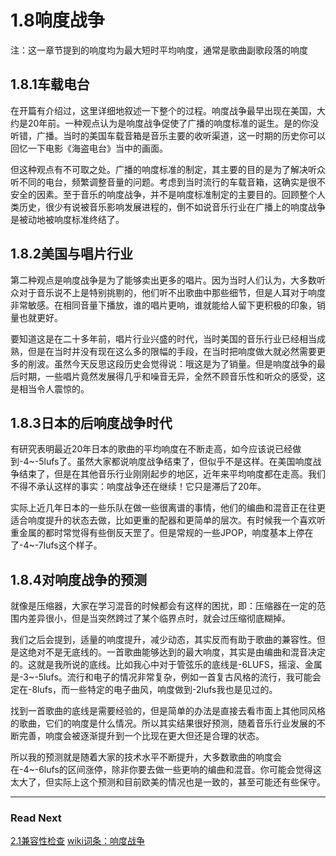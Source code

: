 1.8响度战争
=======

注：这一章节提到的响度均为最大短时平均响度，通常是歌曲副歌段落的响度

## 1.8.1车载电台

在开篇有介绍过，这里详细地叙述一下整个的过程。响度战争最早出现在美国，大约是20年前。一种观点认为是响度战争促使了广播的响度标准的诞生。是的你没听错，广播。当时的美国车载音箱是音乐主要的收听渠道，这一时期的历史你可以回忆一下电影《海盗电台》当中的画面。

但这种观点有不可取之处。广播的响度标准的制定，其主要的目的是为了解决听众听不同的电台，频繁调整音量的问题。考虑到当时流行的车载音箱，这确实是很不安全的因素。至于音乐的响度战争，并不是响度标准制定的主要目的。回顾整个人类历史，很少有说被音乐影响发展进程的，倒不如说音乐行业在广播上的响度战争是被动地被响度标准终结了。

## 1.8.2美国与唱片行业

第二种观点是响度战争是为了能够卖出更多的唱片。因为当时人们认为，大多数听众对于音乐说不上是特别挑剔的，他们听不出歌曲中那些细节，但是人耳对于响度非常敏感。在相同音量下播放，谁的唱片更响，谁就能给人留下更积极的印象，销量也就更好。

要知道这是在二十多年前，唱片行业兴盛的时代，当时美国的音乐行业已经相当成熟，但是在当时并没有现在这么多的限幅的手段，在当时把响度做大就必然需要更多的削波。虽然今天反思这段历史会觉得说：哦这是为了销量。但是响度战争的最后时期，一些唱片竟然发展得几乎和噪音无异，全然不顾音乐性和听众的感受，这是相当令人震惊的。

## 1.8.3日本的后响度战争时代

有研究表明最近20年日本的歌曲的平均响度在不断走高，如今应该说已经做到-4~-5lufs了。虽然大家都说响度战争结束了，但似乎不是这样。在美国响度战争结束了，但是在其他音乐行业刚刚起步的地区，近年来平均响度都在走高。我们不得不承认这样的事实：响度战争还在继续！它只是滞后了20年。

实际上近几年日本的一些乐队在做一些很离谱的事情，他们的编曲和混音正在往更适合响度提升的状态去做，比如更重的配器和更简单的层次。有时候我一个喜欢听重金属的都时常觉得有些倒反天罡了。但是常规的一些JPOP，响度基本上停在了-4~-7lufs这个样子。

## 1.8.4对响度战争的预测

就像是压缩器，大家在学习混音的时候都会有这样的困扰，即：压缩器在一定的范围内差异很小，但是当突然跨过了某个临界点时，就会过压缩彻底糊掉。

我们之后会提到，适量的响度提升，减少动态，其实反而有助于歌曲的兼容性。但是这绝对不是无底线的。一首歌曲能够达到的最大响度，其实是由编曲和混音决定的。这就是我所说的底线。比如我心中对于管弦乐的底线是-6LUFS，摇滚、金属是-3~-5lufs。流行和电子的情况非常复杂，例如一首复古风格的流行，我可能会定在-8lufs，而一些特定的电子曲风，响度做到-2lufs我也是见过的。

找到一首歌曲的底线是需要经验的，但是简单的办法是直接去看市面上其他同风格的歌曲，它们的响度是什么情况。所以其实结果很好预测，随着音乐行业发展的不断完善，响度会被逐渐提升到一个比现在更大但还是合理的状态。

所以我的预测就是随着大家的技术水平不断提升，大多数歌曲的响度会在-4~-6lufs的区间涨停，除非你要去做一些更响的编曲和混音。你可能会觉得这太大了，但实际上这个预测和目前欧美的情况也是一致的，甚至可能还有些保守。

***

### Read Next

[2.1兼容性检查](https://fusmixing.site/html/mdwiki.html#!./master2_1.md)
[wiki词条：响度战争](https://en.wikipedia.org/wiki/Loudness_war)
